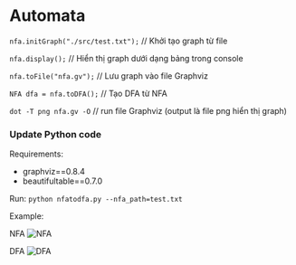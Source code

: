 # Automata

`nfa.initGraph("./src/test.txt");` // Khởi tạo graph từ file

`nfa.display();` // Hiển thị graph dưới dạng bảng trong console

`nfa.toFile("nfa.gv");` // Lưu graph vào file Graphviz

`NFA dfa = nfa.toDFA();` // Tạo DFA từ NFA

`dot -T png nfa.gv -O` // run file Graphviz (output là file png hiển thị graph)

### Update Python code
Requirements:
  * graphviz==0.8.4
  * beautifultable==0.7.0

Run: `python nfatodfa.py --nfa_path=test.txt` 

Example: 

NFA
![NFA](https://github.com/maituduy/Automata/blob/master/Example/nfa.gv.png?raw=true)

DFA
![DFA](https://github.com/maituduy/Automata/blob/master/Example/dfa.gv.png?raw=true)
